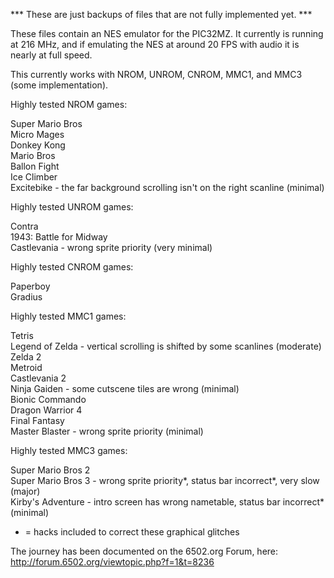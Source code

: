 *** These are just backups of files that are not fully implemented yet. ***

These files contain an NES emulator for the PIC32MZ.  It currently is running at 216 MHz, and if emulating the NES at around 20 FPS with audio it is nearly at full speed.

This currently works with NROM, UNROM, CNROM, MMC1, and MMC3 (some implementation).

Highly tested NROM games:

Super Mario Bros<br>
Micro Mages<br>
Donkey Kong<br>
Mario Bros<br>
Ballon Fight<br>
Ice Climber<br>
Excitebike - the far background scrolling isn't on the right scanline (minimal)<br>

Highly tested UNROM games:

Contra<br>
1943: Battle for Midway<br>
Castlevania - wrong sprite priority (very minimal)<br>

Highly tested CNROM games:

Paperboy<br>
Gradius<br>

Highly tested MMC1 games:

Tetris<br>
Legend of Zelda - vertical scrolling is shifted by some scanlines (moderate)<br>
Zelda 2<br>
Metroid<br>
Castlevania 2<br>
Ninja Gaiden - some cutscene tiles are wrong (minimal)<br>
Bionic Commando<br>
Dragon Warrior 4<br>
Final Fantasy<br>
Master Blaster - wrong sprite priority (minimal)<br>

Highly tested MMC3 games:

Super Mario Bros 2<br>
Super Mario Bros 3 - wrong sprite priority*, status bar incorrect*, very slow (major)<br>
Kirby's Adventure - intro screen has wrong nametable, status bar incorrect* (minimal)<br>
* = hacks included to correct these graphical glitches

The journey has been documented on the 6502.org Forum, here: http://forum.6502.org/viewtopic.php?f=1&t=8236

